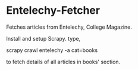 # Entelechy-Fetcher
Fetches articles from Entelechy, College Magazine.

Install and setup Scrapy.
type,

scrapy crawl entelechy -a cat=books

to fetch details of all articles in books' section.

